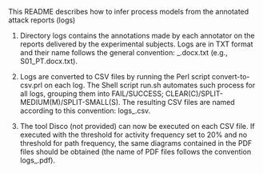 This README describes how to infer process models from the annotated attack reports (logs)

1. Directory logs contains the annotations made by each annotator on the reports delivered by the experimental subjects. Logs are in TXT format and their name follows the general convention: <subject-id>_<annotator-id>.docx.txt (e.g., S01_PT.docx.txt).

2. Logs are converted to CSV files by running the Perl script convert-to-csv.prl on each log. The Shell script run.sh automates such process for all logs, grouping them into FAIL/SUCCESS; CLEAR(C)/SPLIT-MEDIUM(M)/SPLIT-SMALL(S). The resulting CSV files are named according to this convention: logs_<group-label>.csv.

3. The tool Disco (not provided) can now be executed on each CSV file. If executed with the threshold for activity frequency set to 20% and no threshold for path frequency, the same diagrams contained in the PDF files should be obtained (the name of PDF files follows the convention logs_<group-label>.pdf). 

